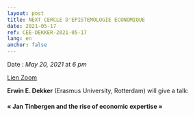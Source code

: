 ```yaml
---
layout: post
title: NEXT CERCLE D'EPISTEMOLOGIE ECONOMIQUE
date: 2021-05-17
ref: CEE-DEKKER-2021-05-17
lang: en
anchor: false
---
```


<i class="fas fa-table"></i> Date : _May 20, 2021_ at _6 pm_

<i class="fas fa-video"></i> [Lien Zoom](https://zoom.univ-paris1.fr/j/95793007486?pwd=U1NQbzhBR2tsUWhkQ2Y0ai9SZk95QT09)

**Erwin E. Dekker** (Erasmus University, Rotterdam) will give a talk:

#### « Jan Tinbergen and the rise of economic expertise »
